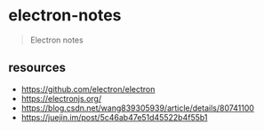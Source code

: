 # electron-notes
> Electron notes

## resources
- https://github.com/electron/electron
- https://electronjs.org/
- https://blog.csdn.net/wang839305939/article/details/80741100
- https://juejin.im/post/5c46ab47e51d45522b4f55b1
